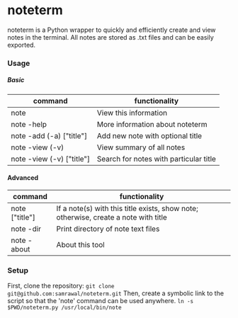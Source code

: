 # noteterm
noteterm is a Python wrapper to quickly and efficiently create and view notes in the terminal. All notes are stored as .txt files and can be easily exported.

### Usage

##### Basic

|command  | functionality|
|----------|-------|
note	|			View this information
note -help	|		More information about noteterm
note -add (-a) ["title"] |	Add new note with optional title
note -view (-v)	|		View summary of all notes
note -view (-v) ["title"]|	Search for notes with particular title

#### Advanced
|command  | functionality|
|----------|-------|
note ["title"]	    |		If a note(s) with this title exists, show note;	otherwise, create a note with title
note -dir   	|		Print directory of note text files
note -about 		|	About this tool


### Setup
First, clone the repository:
`git clone git@github.com:samrawal/noteterm.git`
Then, create a symbolic link to the script so that the 'note' command can be used anywhere.
`ln -s $PWD/noteterm.py /usr/local/bin/note`
